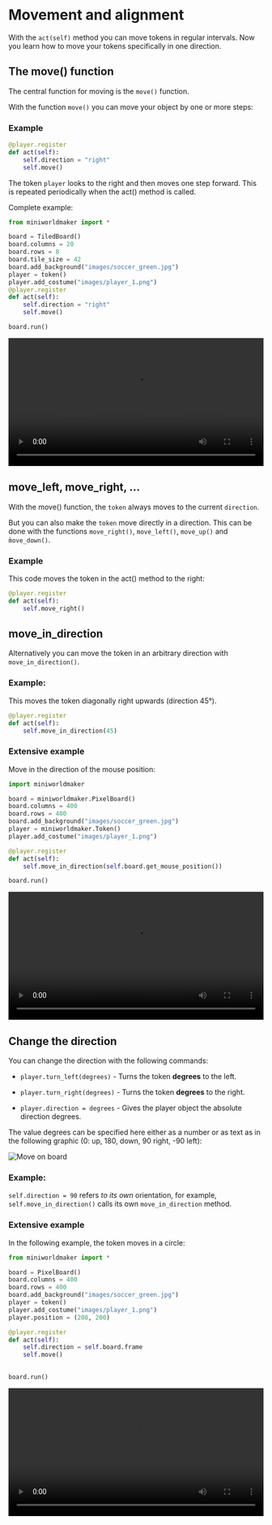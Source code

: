 # Movement and alignment

With the ``act(self)`` method you can move tokens in regular intervals. Now you learn how to move your tokens specifically in one direction.


## The move() function


The central function for moving is the `move()` function.

With the function `move()` you can move your object by one or more steps:


### Example

``` python
@player.register
def act(self):
    self.direction = "right"
    self.move()
```

The token `player` looks to the right and then moves one step forward.
This is repeated periodically when the act() method is called.

Complete example:

``` python
from miniworldmaker import *

board = TiledBoard()
board.columns = 20
board.rows = 8
board.tile_size = 42
board.add_background("images/soccer_green.jpg")
player = token()
player.add_costume("images/player_1.png")
@player.register
def act(self):
    self.direction = "right"
    self.move()

board.run()
```

 <video controls loop width=100%>
  <source src="../_static/moving_token.webm" type="video/webm">
  Your browser does not support the video tag.
</video>

## move_left, move_right, ...

With the move() function, the `token` always moves to the current `direction`.

But you can also make the `token` move directly in a direction. This can be done with the functions `move_right()`, `move_left()`, `move_up()` and `m̀ove_down()`.

### Example

This code moves the token in the act() method to the right:

``` python
@player.register
def act(self):
    self.move_right()
```

## move_in_direction

Alternatively you can move the token in an arbitrary direction with `move_in_direction()`.

### Example:


This moves the token diagonally right upwards (direction 45°).

``` python
@player.register
def act(self):
    self.move_in_direction(45)
```

### Extensive example

Move in the direction of the mouse position:

``` python
import miniworldmaker

board = miniworldmaker.PixelBoard()
board.columns = 400
board.rows = 400
board.add_background("images/soccer_green.jpg")
player = miniworldmaker.Token()
player.add_costume("images/player_1.png")

@player.register
def act(self):
    self.move_in_direction(self.board.get_mouse_position())

board.run()
```

 <video controls loop width=100%>
  <source src="../_static/followmouse.webm" type="video/webm">
  Your browser does not support the video tag.
</video>


## Change the direction


You can change the direction with the following commands:

  * ``player.turn_left(degrees)`` - Turns the token **degrees** to the left.

  * ``player.turn_right(degrees)`` - Turns the token **degrees** to the right.

  * ``player.direction = degrees`` - Gives the player object the absolute direction degrees.
  
  The value degrees can be specified here either as a number or as text as in the following graphic (0: up, 180, down, 90 right, -90 left):

![Move on board](/_images/movement.jpg)
  
### Example:


`self.direction = 90` refers *to its own* orientation, for example, `self.move_in_direction()` calls its own `move_in_direction` method.

### Extensive example

In the following example, the token moves in a circle:

``` python
from miniworldmaker import *

board = PixelBoard()
board.columns = 400
board.rows = 400
board.add_background("images/soccer_green.jpg")
player = token()
player.add_costume("images/player_1.png")
player.position = (200, 200)

@player.register
def act(self):
    self.direction = self.board.frame
    self.move()
    

board.run()
```

 <video controls loop width=100%>
  <source src="../_static/move_in_circle.webm" type="video/webm">
  Your browser does not support the video tag.
</video>